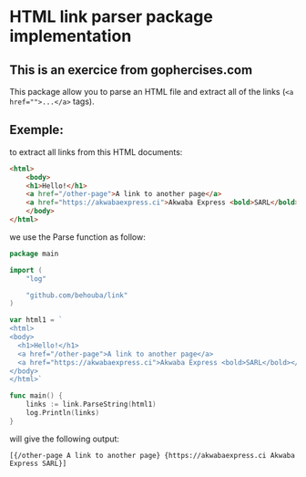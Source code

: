 # HTML link parser package implementation 
## This is an exercice from gophercises.com

This package allow you to parse an HTML file and extract all of the links (`<a href="">...</a>` tags).

## Exemple:

to extract all links from this HTML documents:
```html
<html>
    <body>
    <h1>Hello!</h1>
    <a href="/other-page">A link to another page</a>
    <a href="https://akwabaexpress.ci">Akwaba Express <bold>SARL</bold></a>
    </body>
</html>
```

we use the Parse function as follow: 

```go
package main

import (
	"log"

	"github.com/behouba/link"
)

var html1 = `
<html>
<body>
  <h1>Hello!</h1>
  <a href="/other-page">A link to another page</a>
  <a href="https://akwabaexpress.ci">Akwaba Express <bold>SARL</bold></a>
</body>
</html>`

func main() {
	links := link.ParseString(html1)
	log.Println(links)
}
```

will give the following output: 

```
[{/other-page A link to another page} {https://akwabaexpress.ci Akwaba Express SARL}]
```
